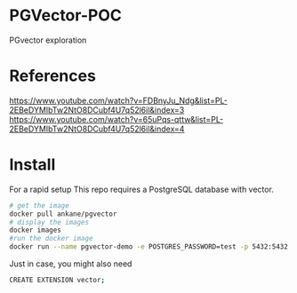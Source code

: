 # PGVector-POC
PGvector exploration


# References
https://www.youtube.com/watch?v=FDBnyJu_Ndg&list=PL-2EBeDYMIbTw2NtO8DCubf4U7q52l6il&index=3
https://www.youtube.com/watch?v=65uPqs-qttw&list=PL-2EBeDYMIbTw2NtO8DCubf4U7q52l6il&index=4

# Install
For a rapid setup
This repo requires a PostgreSQL database with vector.
 ```bash
# get the image
docker pull ankane/pgvector
# display the images
docker images
#run the docker image
docker run --name pgvector-demo -e POSTGRES_PASSWORD=test -p 5432:5432 <IMAGE_ID>
```
Just in case, you might also need
```bash
CREATE EXTENSION vector;
```
